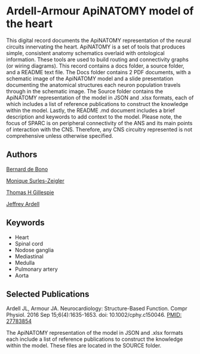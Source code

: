 # Ardell-Armour ApiNATOMY model of the heart

This digital record documents the ApiNATOMY representation of the neural circuits innervating the heart. ApiNATOMY is a set of tools that produces simple, consistent anatomy schematics overlaid with ontological information. These tools are used to build routing and connectivity graphs (or wiring diagrams). This record contains a docs folder, a source folder, and a README text file. The Docs folder contains 2 PDF documents, with a schematic image of the ApiNATOMY model and a slide presentation documenting the anatomical structures each neuron population travels through in the schematic image. The Source folder contains the ApiNATOMY representation of the model in JSON and .xlsx formats, each of which includes a list of reference publications to construct the knowledge within the model.  Lastly, the README .md document includes a brief description and keywords to add context to the model. Please note, the focus of SPARC is on peripheral connectivity of the ANS and its main points of interaction with the CNS. Therefore, any CNS circuitry represented is not comprehensive unless otherwise specified.

## Authors
  [Bernard de Bono](https://orcid.org/0000-0003-0638-5274)
  
  [Monique Surles-Zeigler](https://orcid.org/0000-0002-2308-8813)
  
  [Thomas H Gillespie](https://orcid.org/0000-0002-7509-4801)
  
  [Jeffrey Ardell](https://orcid.org/0000-0001-9241-0864) 

## Keywords
* Heart
* Spinal cord
* Nodose ganglia
* Mediastinal
* Medulla
* Pulmonary artery
* Aorta

## Selected Publications
  Ardell JL, Armour JA. Neurocardiology: Structure-Based Function. Compr Physiol. 2016 Sep 15;6(4):1635-1653. doi: 10.1002/cphy.c150046. [PMID: 27783854](https://pubmed.ncbi.nlm.nih.gov/27783854/)
 
 The ApiNATOMY representation of the model in JSON and .xlsx formats each include a list of reference publications to construct the knowledge within the model. These files are located in the SOURCE folder.
